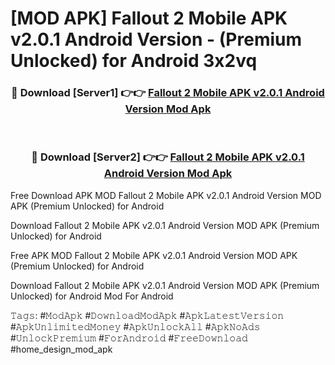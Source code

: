 # [MOD APK] Fallout 2 Mobile APK v2.0.1 Android Version - (Premium Unlocked) for Android 3x2vq



<div align="center">
<h3>🔴 Download [Server1] 👉👉 <a href="https://momento.my/?title=Fallout_2_Mobile_APK_v2.0.1_Android_Version">Fallout 2 Mobile APK v2.0.1 Android Version Mod Apk</a></h3><br>

<h3>🔴 Download [Server2] 👉👉 <a href="https://momento.my/?title=Fallout_2_Mobile_APK_v2.0.1_Android_Version">Fallout 2 Mobile APK v2.0.1 Android Version Mod Apk</a></h3>
</div>



Free Download APK MOD Fallout 2 Mobile APK v2.0.1 Android Version MOD APK (Premium Unlocked) for Android

Download Fallout 2 Mobile APK v2.0.1 Android Version MOD APK (Premium Unlocked) for Android

Free APK MOD Fallout 2 Mobile APK v2.0.1 Android Version MOD APK (Premium Unlocked) for Android

Download Fallout 2 Mobile APK v2.0.1 Android Version MOD APK (Premium Unlocked) for Android Mod For Android

𝚃𝚊𝚐𝚜: #𝙼𝚘𝚍𝙰𝚙𝚔 #𝙳𝚘𝚠𝚗𝚕𝚘𝚊𝚍𝙼𝚘𝚍𝙰𝚙𝚔 #𝙰𝚙𝚔𝙻𝚊𝚝𝚎𝚜𝚝𝚅𝚎𝚛𝚜𝚒𝚘𝚗 #𝙰𝚙𝚔𝚄𝚗𝚕𝚒𝚖𝚒𝚝𝚎𝚍𝙼𝚘𝚗𝚎𝚢 #𝙰𝚙𝚔𝚄𝚗𝚕𝚘𝚌𝚔𝙰𝚕𝚕 #𝙰𝚙𝚔𝙽𝚘𝙰𝚍𝚜 #𝚄𝚗𝚕𝚘𝚌𝚔𝙿𝚛𝚎𝚖𝚒𝚞𝚖 #𝙵𝚘𝚛𝙰𝚗𝚍𝚛𝚘𝚒𝚍 #𝙵𝚛𝚎𝚎𝙳𝚘𝚠𝚗𝚕𝚘𝚊𝚍 #home_design_mod_apk
